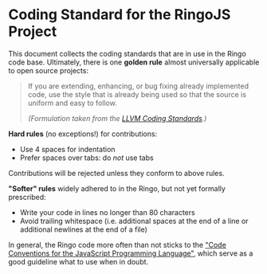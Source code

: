 # Coding Standard for the RingoJS Project

This document collects the coding standards that are in use in the Ringo code base. Ultimately, there is one __golden rule__ almost universally applicable to open source projects:

> If you are extending, enhancing, or bug fixing already
> implemented code, use the style that is already being
> used so that the source is uniform and easy to follow.
>
> _(Formulation taken from the [LLVM Coding Standards](http://llvm.org/docs/CodingStandards.html).)_

__Hard rules__ (no exceptions!) for contributions:

- Use 4 spaces for indentation
- Prefer spaces over tabs: do _not_ use tabs

Contributions will be rejected unless they conform to above rules.

__"Softer" rules__ widely adhered to in the Ringo, but not yet formally prescribed:

- Write your code in lines no longer than 80 characters
- Avoid trailing whitespace (i.e. additional spaces at the end of a line or additional newlines at the end of a file)

In general, the Ringo code more often than not sticks to the ["Code Conventions for the JavaScript Programming Language"](http://javascript.crockford.com/code.html), which serve as a good guideline what to use when in doubt.